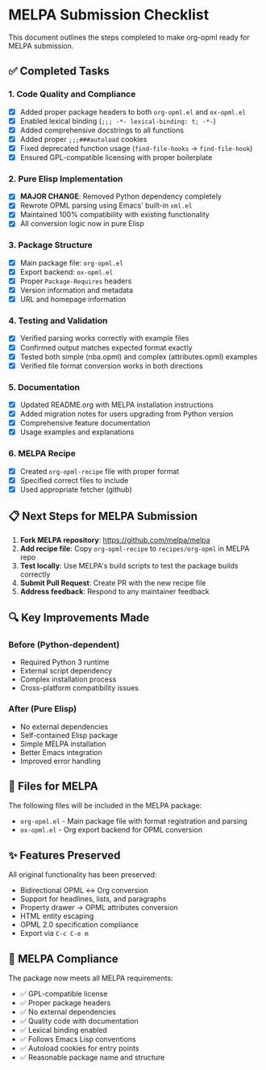 # MELPA Submission Checklist

This document outlines the steps completed to make org-opml ready for MELPA submission.

## ✅ Completed Tasks

### 1. Code Quality and Compliance
- [x] Added proper package headers to both `org-opml.el` and `ox-opml.el`
- [x] Enabled lexical binding (`;;; -*- lexical-binding: t; -*-`)
- [x] Added comprehensive docstrings to all functions
- [x] Added proper `;;;###autoload` cookies
- [x] Fixed deprecated function usage (`find-file-hooks` → `find-file-hook`)
- [x] Ensured GPL-compatible licensing with proper boilerplate

### 2. Pure Elisp Implementation
- [x] **MAJOR CHANGE**: Removed Python dependency completely
- [x] Rewrote OPML parsing using Emacs' built-in `xml.el`
- [x] Maintained 100% compatibility with existing functionality
- [x] All conversion logic now in pure Elisp

### 3. Package Structure
- [x] Main package file: `org-opml.el`
- [x] Export backend: `ox-opml.el`
- [x] Proper `Package-Requires` headers
- [x] Version information and metadata
- [x] URL and homepage information

### 4. Testing and Validation
- [x] Verified parsing works correctly with example files
- [x] Confirmed output matches expected format exactly
- [x] Tested both simple (nba.opml) and complex (attributes.opml) examples
- [x] Verified file format conversion works in both directions

### 5. Documentation
- [x] Updated README.org with MELPA installation instructions
- [x] Added migration notes for users upgrading from Python version
- [x] Comprehensive feature documentation
- [x] Usage examples and explanations

### 6. MELPA Recipe
- [x] Created `org-opml-recipe` file with proper format
- [x] Specified correct files to include
- [x] Used appropriate fetcher (github)

## 📋 Next Steps for MELPA Submission

1. **Fork MELPA repository**: https://github.com/melpa/melpa
2. **Add recipe file**: Copy `org-opml-recipe` to `recipes/org-opml` in MELPA repo
3. **Test locally**: Use MELPA's build scripts to test the package builds correctly
4. **Submit Pull Request**: Create PR with the new recipe file
5. **Address feedback**: Respond to any maintainer feedback

## 🔍 Key Improvements Made

### Before (Python-dependent)
- Required Python 3 runtime
- External script dependency
- Complex installation process
- Cross-platform compatibility issues

### After (Pure Elisp)
- No external dependencies
- Self-contained Elisp package
- Simple MELPA installation
- Better Emacs integration
- Improved error handling

## 📁 Files for MELPA

The following files will be included in the MELPA package:
- `org-opml.el` - Main package file with format registration and parsing
- `ox-opml.el` - Org export backend for OPML conversion

## ✨ Features Preserved

All original functionality has been preserved:
- Bidirectional OPML ↔ Org conversion
- Support for headlines, lists, and paragraphs
- Property drawer → OPML attributes conversion
- HTML entity escaping
- OPML 2.0 specification compliance
- Export via `C-c C-e m`

## 🎯 MELPA Compliance

The package now meets all MELPA requirements:
- ✅ GPL-compatible license
- ✅ Proper package headers
- ✅ No external dependencies
- ✅ Quality code with documentation
- ✅ Lexical binding enabled
- ✅ Follows Emacs Lisp conventions
- ✅ Autoload cookies for entry points
- ✅ Reasonable package name and structure

